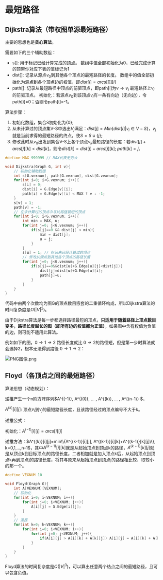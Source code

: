 ﻿---
tags: ['数据结构','图']
---
# 最短路径

## Dijkstra算法（带权图单源最短路径）

主要的思想也是**贪心算法**。

需要如下的三个辅助数组：

- s[]: 用于标记已经计算完成的顶点。
  数组中值全部初始化为0，已经完成计算的顶带你对应下表的值标记为1
- dist[]: 记录从源点$v_{0}$到其他各个顶点的最短路径的长度。
  数组中的值全部初始化为源点到各个顶点边的权值，即$dist[i]=arcs[0][i]$
- path[]: 记录从最短路径中顶点的前驱顶点，即path[i]为$v \rightarrow v_{i}$
最短路径上$v_{i}$的前驱顶点。
  初始化：若源点$v_{0}$到该顶点$v_{i}$有一条有向边（无向边），令path[i]=0；否则令path[i]=-1。

算法步骤：

1. 初始化数组，集合S初始化为{0};
2. 从未计算过的顶点集V-S中选出$V_{j}$满足：$dist[j] = Min\{dist[i] \lvert v_{i} \in V-S\}$，$v_{j}$就是当前求得的最短路径的终点，使$S = S \cup \{j\}$;
3. 修改此时从$v_{0}$出发到集合V-S上各个顶点$v_{k}$最短路径的长度：若$dist[j]+arcs[j][k]<dist[k]$，则令$dist[k] = dist[j] + arcs[j][k]$; $path[k] = j$。

```c
#define MAX 999999 // MAX代表无穷大

void Dijkstra(Graph G, int v){
    // 初始化辅助数组
    int s[G.vexnum], path[G.vexnum], dist[G.vexnum];
    for(int i=0; i<G.vexnum; i++){
        s[i] = 0;
        dist[i] = G.Edge[v][i];
        path[i] = G.Edge[v][i] < MAX ? v : -1;
    }
    s[v] = 1;
    path[v] = -1;
    // 在未计算过的顶点中寻找路径最短的顶点
    for(int i=0; i<G.vexnum; i++){
        int min = MAX, u;
        for(int j=0; j<G.vexnum; j++){
            if(s[j]==0 && dist[j] < min){
                min = dist[j];
                u = j;
            }
        }
        s[u] = 1; // 标记未已经计算过的顶点
        // 修改从源点到其他各个顶点的路径长度
        for(int j=0; j<G.vexnum; j++){
            if(s[j]==0&&dist[u]+G.Edge[u][j]<dist[j]){
                dist[j]=dist[u]+G.Edge[u][i];
                path[j]=u;
            }
        }
    }
}
```

代码中由两个次数均为图G的顶点数目嵌套的二重循环构成，所以Dijkstra算法的时间复杂度是$O(\lvert V \rvert ^ {2})$。

由于Dijkstra算法是每一步都选择路径最短的顶点，**只适用于随着路径上顶点数目变多，路径长度越长的图（即所有边的权值都为正值）**，如果图中含有权值为负值的边，则可能不适用此算法。

例如如下的图，$0 \rightarrow 1 \rightarrow 2$ 路径长度就比 $0 \rightarrow 2$的路径短，但是第一步时算法就会选择$2$，根本无法得到路径 $0 \rightarrow 1 \rightarrow 2$：

![PNG图像.png](https://i.loli.net/2020/08/03/PF8gDAwTuaJrzI9.png)

## Floyd（各顶点之间的最短路径）

算法思想（动态规划）：

递推产生一个n阶方阵序列$A^{(-1)}, A^{(0)}, ... , A^{(k)}, ... , A^{(n-1)} $，

$A^{(k)}[i][j]$: 顶点$v_{i}$到$v_{j}$的最短路径长度，且该路径经过的顶点编号不大于k。

递推公式：

初始化：$A^{(-1)}[i][j]=arcs[i][j]$

递推方法：$A^{(k)}[i][j]=min\\{A^{(k-1)}[i][j], A^{(k-1)}[i][k]+A^{(k-1)}[k][j]\\}, k=0,1,...,n-1$，其中$A^{(k-1)}[i][k]$就是从起始顶点到顶点k的路径，$A^{(k-1)}[k][j]$就是从顶点k到目标顶点j的路径长度，二者相加就是加入顶点k后，从起始顶点到顶点k再到顶点j的路径长度，将其与原来从起始顶点到顶点j的路径相比较，取较小的那一个。

```c
#define VEXNUM 10

void Floyd(Graph G){
    int A[VEXNUM][VEXNUM];
    // 初始化
    for(int i=0; i<VEXNUM; i++){
        for(int j=0; i<VEXNUM; j++){
            A[i][j] = G.Edge[i][j];
        }
    }
    // 递推
    for(int k=0; k<VEXNUM; k++){
        for(int i=0; i<VEXNUM; i++){
            for(int j=0; j<VEXNUM; j++){
                if(A[i][j] > A[i][k] + A[k][j]) A[i][j] = A[i][k] + A[k][j];
            }
        }
    }
}
```

Floyd算法的时间复杂度是$O(\lvert V \rvert ^ {3})$，可以算出任意两个结点之间的最短路径，且可以包含负值。
